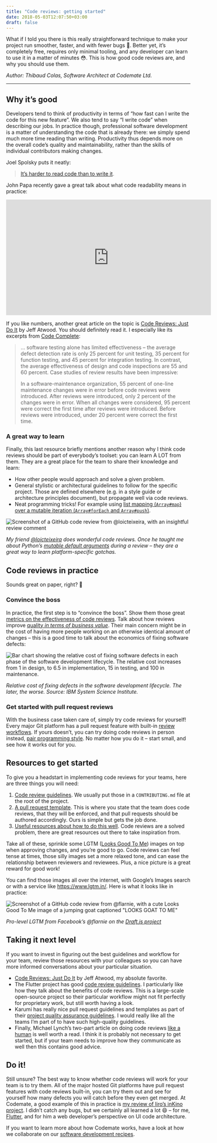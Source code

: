 ```yaml
---
title: "Code reviews: getting started"
date: 2018-05-03T12:07:50+03:00
draft: false
---
```


What if I told you there is this really straightforward technique to make your project run smoother, faster, and with fewer bugs 🤔. Better yet, it’s completely free, requires only minimal tooling, and any developer can learn to use it in a matter of minutes 😳. This is how good code reviews are, and why you should use them.

_Author: Thibaud Colas, Software Architect at Codemate Ltd._

---

## Why it’s good

Developers tend to think of productivity in terms of “how fast can I write the code for this new feature”. We also tend to say “I write code” when describing our jobs. In practice though, professional software development is a matter of understanding the code that is already there: we simply spend much more time reading than writing. Productivity thus depends more on the overall code’s quality and maintainability, rather than the skills of individual contributors making changes.

Joel Spolsky puts it neatly:

> [It’s harder to read code than to write it](https://www.joelonsoftware.com/2000/04/06/things-you-should-never-do-part-i/).

John Papa recently gave a great talk about what code readability means in practice:

<iframe width="560" height="315" src="https://www.youtube-nocookie.com/embed/56mETnrByBM" frameborder="0" allow="autoplay; encrypted-media" allowfullscreen></iframe>

If you like numbers, another great article on the topic is [Code Reviews: Just Do It](https://blog.codinghorror.com/code-reviews-just-do-it/) by Jeff Atwood. You should definitely read it. I especially like its excerpts from [Code Complete](https://www.amazon.com/exec/obidos/ASIN/0735619670):

> … software testing alone has limited effectiveness – the average defect detection rate is only 25 percent for unit testing, 35 percent for function testing, and 45 percent for integration testing. In contrast, the average effectiveness of design and code inspections are 55 and 60 percent. Case studies of review results have been impressive:
>
> In a software-maintenance organization, 55 percent of one-line maintenance changes were in error before code reviews were introduced. After reviews were introduced, only 2 percent of the changes were in error. When all changes were considered, 95 percent were correct the first time after reviews were introduced. Before reviews were introduced, under 20 percent were correct the first time.

### A great way to learn

Finally, this last resource briefly mentions another reason why I think code reviews should be part of everybody’s toolset: you can learn A LOT from them. They are a great place for the team to share their knowledge and learn:

* How other people would approach and solve a given problem.
* General stylistic or architectural guidelines to follow for the specific project. Those are defined elsewhere (e.g. in a style guide or architecture principles document), but propagate well via code reviews.
* Neat programming tricks! For example using [list mapping (`Array#map`) over a mutable iteration (`Array#forEach` and `Array#push`)](https://github.com/roughike/inKino/issues/52).

![Screenshot of a GitHub code review from @loicteixeira, with an insightful review comment](./images/loicteixeira-code-review.png)

_My friend [@loicteixeira](https://twitter.com/loicteixeira) does wonderful code reviews. Once he taught me about Python’s [mutable default arguments](https://stackoverflow.com/questions/1132941/least-astonishment-and-the-mutable-default-argument) during a review – they are a great way to learn platform-specific gotchas._

## Code reviews in practice

Sounds great on paper, right? 🌈

### Convince the boss

In practice, the first step is to “convince the boss”. Show them those great [metrics on the effectiveness of code reviews](https://blog.codinghorror.com/code-reviews-just-do-it/). Talk about how reviews improve [quality _in terms of business value_](https://www.codemate.com/quality-in-terms-of-business-value). Their main concern might be in the cost of having more people working on an otherwise identical amount of changes – this is a good time to talk about the economics of fixing software defects:

![Bar chart showing the relative cost of fixing software defects in each phase of the software development lifecycle. The relative cost increases from 1 in design, to 6.5 in implementation, 15 in testing, and 100 in maintenance.](./images/relative-cost-of-fixing-defects-sdlc.png)

_Relative cost of fixing defects in the software development lifecycle. The later, the worse. Source: IBM System Science Institute._

### Get started with pull request reviews

With the business case taken care of, simply try code reviews for yourself! Every major Git platform has a pull request feature with built-in [review workflows](https://help.github.com/articles/requesting-a-pull-request-review/). If yours doesn’t, you can try doing code reviews in person instead, [pair programming style](https://en.wikipedia.org/wiki/Extreme_programming). No matter how you do it – start small, and see how it works out for you.

## Resources to get started

To give you a headstart in implementing code reviews for your teams, here are three things you will need:

1.  [Code review guidelines](https://github.com/CodemateLtd/cookbook/blob/master/CONTRIBUTING.md). We usually put those in a `CONTRIBUTING.md` file at the root of the project.
2.  [A pull request template](https://github.com/CodemateLtd/cookbook/blob/master/.github/PULL_REQUEST_TEMPLATE.md). This is where you state that the team does code reviews, that they will be enforced, and that pull requests should be authored accordingly. Ours is simple but gets the job done.
3.  [Useful resources about how to do this well](https://github.com/CodemateLtd/cookbook/blob/master/CONTRIBUTING.md). Code reviews are a solved problem, there are great resources out there to take inspiration from.

Take all of these, sprinkle some LGTM ([Looks Good To Me](http://knowyourmeme.com/memes/lgtm)) images on top when approving changes, and you’re good to go. Code reviews can feel tense at times, those silly images set a more relaxed tone, and can ease the relationship between reviewers and reviewees. Plus, a nice picture is a great reward for good work!

You can find those images all over the internet, with Google’s Images search or with a service like https://www.lgtm.in/. Here is what it looks like in practice:

![Screenshot of a GitHub code review from @flarnie, with a cute Looks Good To Me image of a jumping goat captioned "LOOKS GOAT TO ME"](./images/flarnie-lgtm.png)

_Pro-level LGTM from Facebook’s @flarnie on the [Draft.js project](https://github.com/facebook/draft-js/pull/1652)_

## Taking it next level

If you want to invest in figuring out the best guidelines and workflow for your team, review those resources with your colleagues so you can have more informed conversations about your particular situation.

* [Code Reviews: Just Do It](https://blog.codinghorror.com/code-reviews-just-do-it/) by Jeff Atwood, my absolute favorite.
* The Flutter project has good [code review guidelines](https://flutter.io/design-principles/). I particularly like how they talk about the benefits of code reviews. This is a large-scale open-source project so their particular workflow might not fit perfectly for proprietary work, but still worth having a look.
* Karumi has really nice pull request guidelines and templates as part of their [project quality assurance guidelines](https://github.com/Karumi/project-quality-assurance). I would really like all the teams I’m part of to have such high-quality guidelines.
* Finally, Michael Lynch’s two-part article on doing code reviews [like a human](https://mtlynch.io/human-code-reviews-1/) is well worth a read. I think it is probably not necessary to get started, but if your team needs to improve how they communicate as well then this contains good advice.

## Do it!

Still unsure? The best way to know whether code reviews will work for your team is to try them. All of the major hosted Git platforms have pull request features with code reviews built-in, you can try them out and see for yourself how many defects you will catch before they even get merged. At Codemate, a good example of this in practice is [my review of Iiro’s inKino project](https://github.com/roughike/inKino/issues/52). I didn’t catch any bugs, but we certainly all learned a lot 😄 – for me, [Flutter](https://www.codemate.com//considering-flutter), and for him a web developer’s perspective on UI code architecture.

If you want to learn more about how Codemate works, have a look at how we collaborate on our [software development recipes](https://github.com/CodemateLtd/cookbook/pull/1).
